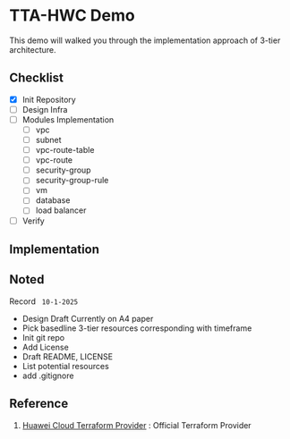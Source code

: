 # TTA-HWC Demo

This demo will walked you through the implementation approach of 3-tier architecture.

## Checklist

- [x] Init Repository
- [ ] Design Infra
- [ ] Modules Implementation
  - [ ] vpc
  - [ ] subnet
  - [ ] vpc-route-table
  - [ ] vpc-route
  - [ ] security-group
  - [ ] security-group-rule
  - [ ] vm
  - [ ] database
  - [ ] load balancer 
- [ ] Verify

## Implementation

## Noted
Record ``` 10-1-2025``` 
- Design Draft Currently on A4 paper
- Pick basedline 3-tier resources corresponding with timeframe
- Init git repo
- Add License
- Draft README, LICENSE
- List potential resources
- add .gitignore

## Reference

1. [Huawei Cloud Terraform Provider](https://registry.terraform.io/providers/huaweicloud/huaweicloud/latest/docs) : Official Terraform Provider